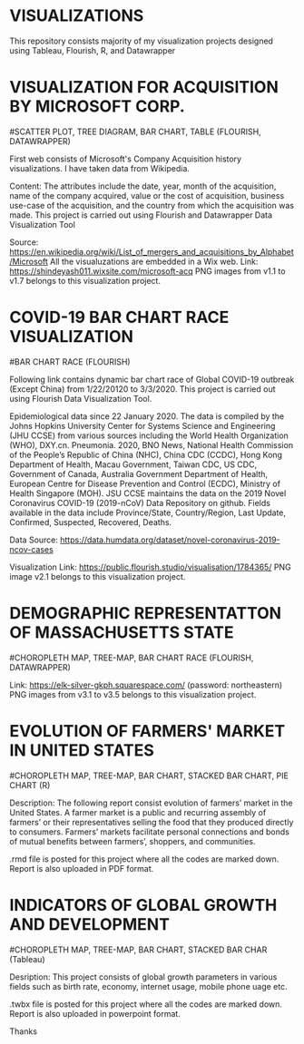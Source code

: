 # VISUALIZATIONS
This repository consists majority of my visualization projects designed using Tableau, Flourish, R, and Datawrapper

# VISUALIZATION FOR ACQUISITION BY MICROSOFT CORP.
#SCATTER PLOT, TREE DIAGRAM, BAR CHART, TABLE (FLOURISH, DATAWRAPPER)

First web consists of Microsoft's Company Acquisition history visualizations. I have taken data from Wikipedia.

Content: The attributes include the date, year, month of the acquisition, name of the company acquired, value or the cost of acquisition, business use-case of the acquisition, and the country from which the acquisition was made.
This project is carried out using Flourish and Datawrapper Data Visualization Tool

Source: https://en.wikipedia.org/wiki/List_of_mergers_and_acquisitions_by_Alphabet/Microsoft
All the visualuzations are embedded in a Wix web. Link: https://shindeyash011.wixsite.com/microsoft-acq
PNG images from v1.1 to v1.7 belongs to this visualization project.


# COVID-19 BAR CHART RACE VISUALIZATION
#BAR CHART RACE (FLOURISH)

Following link contains dynamic bar chart race of Global COVID-19 outbreak (Except China) from 1/22/20120 to 3/3/2020.
This project is carried out using Flourish Data Visualization Tool.

Epidemiological data since 22 January 2020. The data is compiled by the Johns Hopkins University Center for Systems Science and Engineering (JHU CCSE) from various sources including the World Health Organization (WHO), DXY.cn. Pneumonia. 2020, BNO News, National Health Commission of the People’s Republic of China (NHC), China CDC (CCDC), Hong Kong Department of Health, Macau Government, Taiwan CDC, US CDC, Government of Canada, Australia Government Department of Health, European Centre for Disease Prevention and Control (ECDC), Ministry of Health Singapore (MOH). JSU CCSE maintains the data on the 2019 Novel Coronavirus COVID-19 (2019-nCoV) Data Repository on github. Fields available in the data include Province/State, Country/Region, Last Update, Confirmed, Suspected, Recovered, Deaths.


Data Source: https://data.humdata.org/dataset/novel-coronavirus-2019-ncov-cases

Visualization Link: https://public.flourish.studio/visualisation/1784365/
PNG image v2.1 belongs to this visualization project.


# DEMOGRAPHIC REPRESENTATTON OF MASSACHUSETTS STATE
#CHOROPLETH MAP, TREE-MAP, BAR CHART RACE (FLOURISH, DATAWRAPPER)

Link: https://elk-silver-gkph.squarespace.com/ (password: northeastern)
PNG images from v3.1 to v3.5 belongs to this visualization project.


# EVOLUTION OF FARMERS' MARKET IN UNITED STATES
#CHOROPLETH MAP, TREE-MAP, BAR CHART, STACKED BAR CHART, PIE CHART (R)

Description: The following report consist evolution of farmers’ market in the United States. A farmer market is a public and recurring assembly of farmers’ or their representatives selling the food that they produced directly to consumers. Farmers’ markets facilitate personal connections and bonds of mutual benefits between farmers’, shoppers, and communities.

.rmd file is posted for this project where all the codes are marked down.
Report is also uploaded in PDF format.

# INDICATORS OF GLOBAL GROWTH AND DEVELOPMENT
#CHOROPLETH MAP, TREE-MAP, BAR CHART, STACKED BAR CHAR (Tableau)

Desription: This project consists of global growth parameters in various fields such as birth rate, economy, internet usage, mobile phone uage etc.

.twbx file is posted for this project where all the codes are marked down.
Report is also uploaded in powerpoint format.


Thanks

